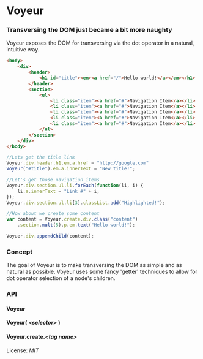 # Voyeur
### Transversing the DOM just became a bit more naughty
Voyeur exposes the DOM for transversing via the dot operator in a natural, intuitive way.

```html
<body>
	<div>
		<header>
			<h1 id="title"><em><a href="/">Hello world!</a></em></h1>
		</header>
		<section>
			<ul>
				<li class="item"><a href="#">Navigation Item</a></li>
				<li class="item"><a href="#">Navigation Item</a></li>
				<li class="item"><a href="#">Navigation Item</a></li>
				<li class="item"><a href="#">Navigation Item</a></li>
				<li class="item"><a href="#">Navigation Item</a></li>
			</ul>
		</section>
	</div>
</body>
```

```js
//Lets get the title link
Voyeur.div.header.h1.em.a.href = "http://google.com"
Voyeur("#title").em.a.innerText = "New title!";

//Let's get those navigation items
Voyeur.div.section.ul.li.forEach(function(li, i) {
	li.a.innerText = "Link #" + i;
});
Voyeur.div.section.ul.li[3].classList.add("Highlighted!");

//How about we create some content
var content = Voyeur.create.div.class("content")
	.section.mult(5).p.em.text("Hello world!");

Voyuer.div.appendChild(content);
```

### Concept
The goal of Voyeur is to make transversing the DOM as simple and as natural as possible. Voyeur uses some fancy 'getter' techniques to allow for dot operator selection of a node's children.

### API
#### Voyeur

#### Voyeur( _&lt;selector&gt;_ )

#### Voyeur.create._&lt;tag name&gt;_

License: _MIT_